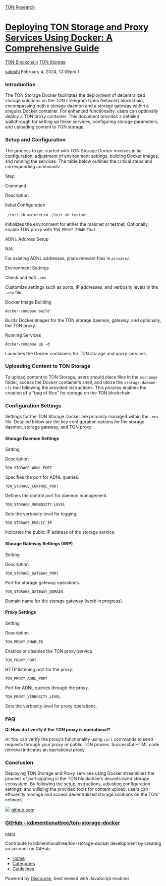 [TON Research](/)

# [Deploying TON Storage and Proxy Services Using Docker: A Comprehensive Guide](/t/deploying-ton-storage-and-proxy-services-using-docker-a-comprehensive-guide/195)

[TON Blockchain](/c/ton-blockchain/ton-storage/31)  [TON Storage](/c/ton-blockchain/ton-storage/31) 

    

[satoshi](https://tonresear.ch/u/satoshi)  February 4, 2024, 12:09pm  1

### [](#introduction-1)Introduction

The TON Storage Docker facilitates the deployment of decentralized storage solutions on the TON (Telegram Open Network) blockchain, encompassing both a storage daemon and a storage gateway within a singular Docker container. For enhanced functionality, users can optionally deploy a TON proxy container. This document provides a detailed walkthrough for setting up these services, configuring storage parameters, and uploading content to TON storage.

### [](#setup-and-configuration-2)Setup and Configuration

The process to get started with TON Storage Docker involves initial configuration, adjustment of environment settings, building Docker images, and running the services. The table below outlines the critical steps and corresponding commands:

Step

Command

Description

Initial Configuration

`./init.sh mainnet` or `./init.sh testnet`

Initializes the environment for either the mainnet or testnet. Optionally, enable TON proxy with `TON_PROXY_ENABLED=1`.

ADNL Address Setup

N/A

For existing ADNL addresses, place relevant files in `private/`.

Environment Settings

Check and edit `.env`

Customize settings such as ports, IP addresses, and verbosity levels in the `.env` file.

Docker Image Building

`docker-compose build`

Builds Docker images for the TON storage daemon, gateway, and optionally, the TON proxy.

Running Services

`docker-compose up -d`

Launches the Docker containers for TON storage and proxy services.

### [](#uploading-content-to-ton-storage-3)Uploading Content to TON Storage

To upload content to TON Storage, users should place files in the `exchange` folder, access the Docker container’s shell, and utilize the `storage-daemon-cli` tool following the provided instructions. This process enables the creation of a “bag of files” for storage on the TON blockchain.

### [](#configuration-settings-4)Configuration Settings

Settings for the TON Storage Docker are primarily managed within the `.env` file. Detailed below are the key configuration options for the storage daemon, storage gateway, and TON proxy:

#### [](#storage-daemon-settings-5)Storage Daemon Settings

Setting

Description

`TON_STORAGE_ADNL_PORT`

Specifies the port for ADNL queries.

`TON_STORAGE_CONTROL_PORT`

Defines the control port for daemon management.

`TON_STORAGE_VERBOSITY_LEVEL`

Sets the verbosity level for logging.

`TON_STORAGE_PUBLIC_IP`

Indicates the public IP address of the storage service.

#### [](#storage-gateway-settings-wip-6)Storage Gateway Settings (WIP)

Setting

Description

`TON_STORAGE_GATEWAY_PORT`

Port for storage gateway operations.

`TON_STORAGE_GATEWAY_DOMAIN`

Domain name for the storage gateway (work in progress).

#### [](#proxy-settings-7)Proxy Settings

Setting

Description

`TON_PROXY_ENABLED`

Enables or disables the TON proxy service.

`TON_PROXY_PORT`

HTTP listening port for the proxy.

`TON_PROXY_ADNL_PORT`

Port for ADNL queries through the proxy.

`TON_PROXY_VERBOSITY_LEVEL`

Sets the verbosity level for proxy operations.

### [](#faq-8)FAQ

**Q: How do I verify if the TON proxy is operational?**

A: You can verify the proxy’s functionality using `curl` commands to send requests through your proxy or public TON proxies. Successful HTML code retrieval indicates an operational proxy.

### [](#conclusion-9)Conclusion

Deploying TON Storage and Proxy services using Docker streamlines the process of participating in the TON blockchain’s decentralized storage ecosystem. By following the setup instructions, adjusting configuration settings, and utilizing the provided tools for content upload, users can efficiently manage and access decentralized storage solutions on the TON network.

![](https://github.githubassets.com/favicons/favicon.svg) [github.com](https://github.com/kdimentionaltree/ton-storage-docker/tree/main)

### [GitHub - kdimentionaltree/ton-storage-docker](https://github.com/kdimentionaltree/ton-storage-docker/tree/main)

[main](https://github.com/kdimentionaltree/ton-storage-docker/tree/main)

Contribute to kdimentionaltree/ton-storage-docker development by creating an account on GitHub.

 

*   [Home](/)
*   [Categories](/categories)
*   [Guidelines](/guidelines)

Powered by [Discourse](https://www.discourse.org), best viewed with JavaScript enabled